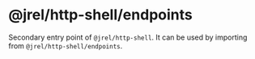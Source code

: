 # @jrel/http-shell/endpoints

Secondary entry point of `@jrel/http-shell`. It can be used by importing from `@jrel/http-shell/endpoints`.
